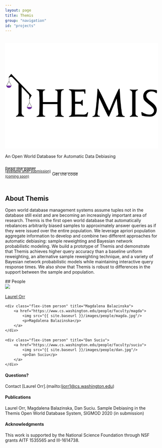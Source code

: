 ```yaml
---
layout: page
title: Themis
group: "navigation"
id: "projects"
---
```


<link href="https://maxcdn.bootstrapcdn.com/bootstrap/3.3.6/css/bootstrap.min.css" rel="stylesheet">
<link href="VisualCloud Overview_embed.css" rel="stylesheet">

<div class="jumbotron" style="background-image: none; background-color: inherit; background-size: cover; height: auto; padding: 5px 0 10px 0; margin-top: 2em">
  <img src="../../images/projects/themis.png" alt="Logo" style="width: 40rem" />
  <p>An Open World Database for Automatic Data Debiasing</p>
  <p>
    <a class="btn btn-primary btn-lg label-primary" href="#" pendinghref="themis_submission_orr.pdf" role="button" style="width: 180px;"><span style="position: relative; top:10px">Read the paper</span><br/><small>(available after submission)</small></a>
    <a class="btn btn-primary btn-lg label-primary" href="#" pendinghref="https://github.com/uwdb/themis" role="button" style="width: 180px"><span style="position: relative; top:10px">Get the code</span><br/><small>(coming soon)</small></a>
  </p>
</div>

## About Themis
Open world database management systems assume tuples not in the database still exist and are becoming an increasingly important area of research. Themis is the first open world database that automatically rebalances arbitrarily biased samples to approximately answer queries as if they were issued over the entire population. We leverage apriori population aggregate information to develop and combine two different approaches for automatic debiasing: sample reweighting and Bayesian network probabilistic modeling. We build a prototype of Themis and demonstrate that Themis achieves higher query accuracy than a baseline uniform reweighting, an alternative sample reweighting technique, and a variety of Bayesian network probabilistic models while maintaining interactive query response times. We also show that Themis is robust to differences in the support between the sample and population.

<div id="people"></div>
## People

<div class="flex-container people image-container">
    <div class="flex-item person" title="Laurel Orr">
        <a href="https://homes.cs.washington.edu/~ljorr1">
            <img src="{{ site.baseurl }}/images/people/laurel.jpg"/>
            <p>Laurel Orr</p>
        </a>
    </div>

    <div class="flex-item person" title="Magdalena Balazinska">
        <a href="https://www.cs.washington.edu/people/faculty/magda">
            <img src="{{ site.baseurl }}/images/people/magda.jpg"/>
            <p>Magdalena Balazinska</p>
        </a>
    </div>

    <div class="flex-item person" title="Dan Suciu">
        <a href="https://www.cs.washington.edu/people/faculty/suciu">
            <img src="{{ site.baseurl }}/images/people/dan.jpg"/>
            <p>Dan Suciu</p>
        </a>
    </div>
</div>

#### Questions?

Contact [Laurel Orr].(mailto:ljorr1@cs.washington.edu)

#### Publications

Laurel Orr, Magdalena Balazinska, Dan Suciu. Sample Debiasing in the Themis Open World Database System, SIGMOD 2020 (in submission)

#### Acknowledgments

This work is supported by the National Science Foundation through NSF grants AITF 1535565 and III-1614738.

&nbsp;
